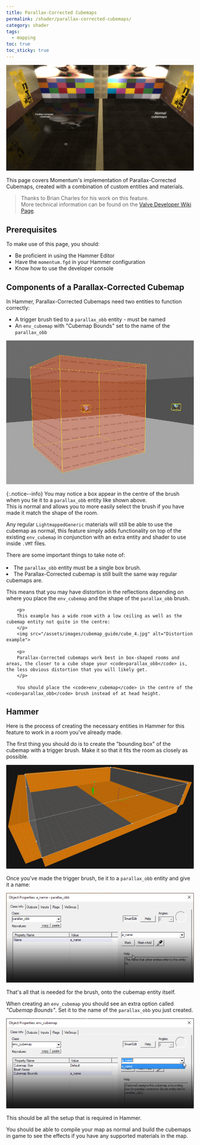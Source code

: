 ```yaml
---
title: Parallax-Corrected Cubemaps
permalink: /shader/parallax-corrected-cubemaps/
category: shader
tags:
  - mapping
toc: true
toc_sticky: true
---
```

![Cubemap Guide](/assets/images/guide_headers/guide_parallax_cubemaps.jpg)

This page covers Momentum's implementation of Parallax-Corrected Cubemaps, created with a combination of custom entities and materials.    

> Thanks to Brian Charles for his work on this feature.  
> More technical information can be found on the [Valve Developer Wiki Page](https://developer.valvesoftware.com/wiki/Parallax_Corrected_Cubemaps).  

## Prerequisites
To make use of this page, you should:   
- Be proficient in using the Hammer Editor
- Have the `momentum.fgd` in your Hammer configuration
- Know how to use the developer console

## Components of a Parallax-Corrected Cubemap
In Hammer, Parallax-Corrected Cubemaps need two entities to function correctly:  
- A trigger brush tied to a `parallax_obb` entity - must be named
- An `env_cubemap` with "Cubemap Bounds" set to the name of the `parallax_obb`

![Entities in Hammer](/assets/images/cubemap_guide/cube_0.jpg)

{:.notice--info}
You may notice a box appear in the centre of the brush when you tie it to a `parallax_obb` entity like shown above.  
This is normal and allows you to more easily select the brush if you have made it match the shape of the room.

Any regular `LightmappedGeneric` materials will still be able to use the cubemap as normal, this feature simply adds functionality on top of the existing `env_cubemap` in conjunction with an extra entity and shader to use inside `.VMT` files.

<div class="notice--warning">
        There are some important things to take note of:
        <br><br>
		<li>The <code>parallax_obb</code> entity must be a single box brush.</li>
		<li>The Parallax-Corrected cubemap is still built the same way regular cubemaps are.</li>
		<p>
		This means that you may have distortion in the reflections depending on where you place the <code>env_cubemap</code> and the shape of the <code>parallax_obb</code> brush.
		</p>
		
		<p>
		This example has a wide room with a low ceiling as well as the cubemap entity not quite in the centre:
		</p>
		<img src="/assets/images/cubemap_guide/cube_4.jpg" alt="Distortion example">

		<p>
		Parallax-Corrected cubemaps work best in box-shaped rooms and areas, the closer to a cube shape your <code>parallax_obb</code> is, the less obvious distortion that you will likely get.
		</p>
		
		You should place the <code>env_cubemap</code> in the centre of the <code>parallax_obb</code> brush instead of at head height.
</div>

## Hammer
Here is the process of creating the necessary entities in Hammer for this feature to work in a room you've already made.  

The first thing you should do is to create the "bounding box" of the cubemap with a trigger brush. Make it so that it fits the room as closely as possible.  

![Brush creation](/assets/images/cubemap_guide/cube_2.jpg)

Once you've made the trigger brush, tie it to a `parallax_obb` entity and give it a name:

![Brush entity dialog](/assets/images/cubemap_guide/cube_3.png)

That's all that is needed for the brush, onto the cubemap entity itself.

When creating an `env_cubemap` you should see an extra option called *"Cubemap Bounds"*. Set it to the name of the `parallax_obb` you just created.

![Cubemap entity](/assets/images/cubemap_guide/cube_1.png)

This should be all the setup that is required in Hammer.  

You should be able to compile your map as normal and build the cubemaps in game to see the effects if you have any supported materials in the map.  
